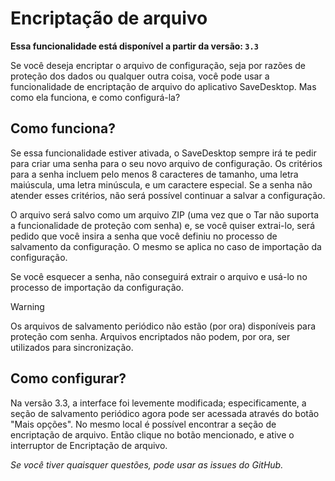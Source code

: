 # Encriptação de arquivo
**Essa funcionalidade está disponível a partir da versão: `3.3`**

Se você deseja encriptar o arquivo de configuração, seja por razões de proteção dos dados ou qualquer outra coisa, você pode usar a funcionalidade de encriptação de arquivo do aplicativo SaveDesktop. Mas como ela funciona, e como configurá-la?

## Como funciona?
Se essa funcionalidade estiver ativada, o SaveDesktop sempre irá te pedir para criar uma senha para o seu novo arquivo de configuração. Os critérios para a senha incluem pelo menos 8 caracteres de tamanho, uma letra maiúscula, uma letra minúscula, e um caractere especial. Se a senha não atender esses critérios, não será possível continuar a salvar a configuração.

O arquivo será salvo como um arquivo ZIP (uma vez que o Tar não suporta a funcionalidade de proteção com senha) e, se você quiser extrai-lo, será pedido que você insira a senha que você definiu no processo de salvamento da configuração. O mesmo se aplica no caso de importação da configuração.

Se você esquecer a senha, não conseguirá extrair o arquivo e usá-lo no processo de importação da configuração.

> [!WARNING]  
> Os arquivos de salvamento periódico não estão (por ora) disponíveis para proteção com senha. Arquivos encriptados não podem, por ora, ser utilizados para sincronização.

## Como configurar?
Na versão 3.3, a interface foi levemente modificada; especificamente, a seção de salvamento periódico agora pode ser acessada através do botão "Mais opções". No mesmo local é possível encontrar a seção de encriptação de arquivo. Então clique no botão mencionado, e ative o interruptor de Encriptação de arquivo.

_Se você tiver quaisquer questões, pode usar as issues do GitHub._